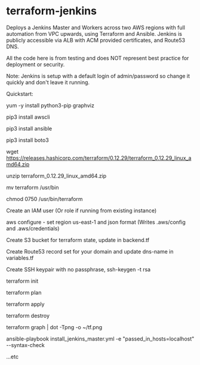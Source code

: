# terraform-jenkins
Deploys a Jenkins Master and Workers across two AWS regions with full automation from VPC upwards, using Terraform and Ansible. Jenkins is publicly accessible via ALB with ACM provided certificates, and Route53 DNS.

All the code here is from testing and does NOT represent best practice for deployment or security.

Note: Jenkins is setup with a default login of admin/password so change it quickly and don't leave it running.

Quickstart:

yum -y install python3-pip graphviz

pip3 install awscli

pip3 install ansible

pip3 install boto3

wget https://releases.hashicorp.com/terraform/0.12.29/terraform_0.12.29_linux_amd64.zip

unzip terraform_0.12.29_linux_amd64.zip

mv terraform /usr/bin

chmod 0750 /usr/bin/terraform


Create an IAM user (Or role if running from existing instance)

aws configure - set region us-east-1 and json format (Writes .aws/config and .aws/credentials)

Create S3 bucket for terraform state, update in backend.tf

Create Route53 record set for your domain and update dns-name in variables.tf

Create SSH keypair with no passphrase, ssh-keygen -t rsa


terraform init

terraform plan

terraform apply

terraform destroy

terraform graph | dot -Tpng -o ~/tf.png

ansible-playbook install_jenkins_master.yml -e "passed_in_hosts=localhost" --syntax-check

...etc

